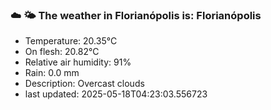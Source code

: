 ### ☁️ 🌤️  The weather in Florianópolis is: Florianópolis

- Temperature: 20.35°C
- On flesh: 20.82°C
- Relative air humidity: 91%
- Rain: 0.0 mm
- Description: Overcast clouds
- last updated: 2025-05-18T04:23:03.556723
